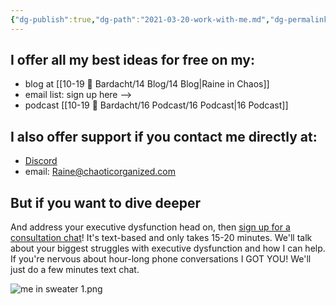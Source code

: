 ```yaml
---
{"dg-publish":true,"dg-path":"2021-03-20-work-with-me.md","dg-permalink":"work-with-me","permalink":"/work-with-me/","title":"Work with me","noteIcon":"","created":"","updated":""}
---
```



## I offer all my best ideas for free on my:

- blog at [[10-19 💢 Bardacht/14 Blog/14 Blog\|Raine in Chaos]]
- email list: sign up here -->
- podcast [[10-19 💢 Bardacht/16 Podcast/16 Podcast\|16 Podcast]]

## I also offer support if you contact me directly at:

- [Discord](https://discord.gg/JkPbnhb)
- email: [Raine@chaoticorganized.com](mailto:Raine@chaoticorganized.com)

## But if you want to dive deeper

And address your executive dysfunction head on, then [sign up for a consultation chat](https://tidycal.com/chaoticorganized/)! It's text-based and only takes 15-20 minutes. We'll talk about your biggest struggles with executive dysfunction and how I can help. If you're nervous about hour-long phone conversations I GOT YOU! We'll just do a few minutes text chat.

![me in sweater 1.png](/img/user/80-89%20Assets/82%20-%20Photo%20Attachments/me%20in%20sweater%201.png)

<script src="https://asset-tidycal.b-cdn.net//js/embed.js"></script>
<div id="tidycal-embed" data-path="chaoticorganized/executive-dysfunction-mini-session"></div>
